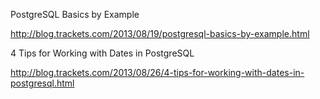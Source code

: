 PostgreSQL Basics by Example

http://blog.trackets.com/2013/08/19/postgresql-basics-by-example.html

4 Tips for Working with Dates in PostgreSQL

http://blog.trackets.com/2013/08/26/4-tips-for-working-with-dates-in-postgresql.html

